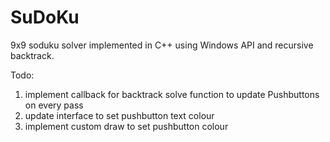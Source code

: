 # SuDoKu 

9x9 soduku solver implemented in C++ using Windows API and recursive backtrack.

Todo:

1. implement callback for backtrack solve function to update Pushbuttons on every pass
2. update interface to set pushbutton text colour
3. implement custom draw to set pushbutton colour